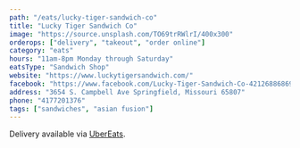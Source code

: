 ```yaml
---
path: "/eats/lucky-tiger-sandwich-co"
title: "Lucky Tiger Sandwich Co"
image: "https://source.unsplash.com/TO69trRWlrI/400x300"
orderops: ["delivery", "takeout", "order online"]
category: "eats"
hours: "11am-8pm Monday through Saturday"
eatsType: "Sandwich Shop"
website: "https://www.luckytigersandwich.com/"
facebook: "https://www.facebook.com/Lucky-Tiger-Sandwich-Co-421268868696288"
address: "3654 S. Campbell Ave Springfield, Missouri 65807"
phone: "4177201376"
tags: ["sandwiches", "asian fusion"]
---
```


Delivery available via [UberEats](https://www.ubereats.com/springfield-mo/food-delivery/lucky-tiger-sandwich-co/Bis-KNUSS32UhdI1Fbb1RQ).
